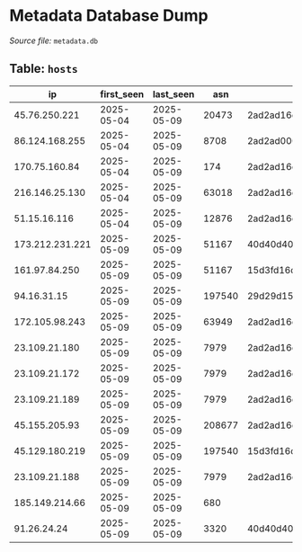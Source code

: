 # Metadata Database Dump

*Source file:* `metadata.db`

## Table: `hosts`

| ip | first_seen | last_seen | asn | jarm | ja3s |
| --- | --- | --- | --- | --- | --- |
| 45.76.250.221 | 2025-05-04 | 2025-05-09 | 20473 | 2ad2ad16d2ad2ad0002ad2ad2ad2ad367956b0f7c241e0ae292cd63faf3f5e | e35df3e00ca4ef31d42b34bebaa2f86e |
| 86.124.168.255 | 2025-05-04 | 2025-05-09 | 8708 | 2ad2ad0002ad2ad0002ad2ad2ad2ad35d8a83d8ce4d654020d865e353dadec | e35df3e00ca4ef31d42b34bebaa2f86e |
| 170.75.160.84 | 2025-05-04 | 2025-05-09 | 174 | 2ad2ad16d2ad2ad0002ad2ad2ad2ad367956b0f7c241e0ae292cd63faf3f5e | e35df3e00ca4ef31d42b34bebaa2f86e |
| 216.146.25.130 | 2025-05-04 | 2025-05-09 | 63018 | 2ad2ad16d2ad2ad0002ad2ad2ad2ad367956b0f7c241e0ae292cd63faf3f5e | e35df3e00ca4ef31d42b34bebaa2f86e |
| 51.15.16.116 | 2025-05-04 | 2025-05-09 | 12876 | 2ad2ad16d2ad2ad0002ad2ad2ad2ad367956b0f7c241e0ae292cd63faf3f5e | e35df3e00ca4ef31d42b34bebaa2f86e |
| 173.212.231.221 | 2025-05-09 | 2025-05-09 | 51167 | 40d40d40d3fd40d00042d42d00000026a95928fa9b620834c2feff40bccb8f | 15af977ce25de452b96affa2addb1036 |
| 161.97.84.250 | 2025-05-09 | 2025-05-09 | 51167 | 15d3fd16d21d21d00042d43d000000fe02290512647416dcf0a400ccbc0b6b | 475c9302dc42b2751db9edcac3b74891 |
| 94.16.31.15 | 2025-05-09 | 2025-05-09 | 197540 | 29d29d15d29d29d00041d41d000000df133019600a83abfb096ff3e86cd79d | 475c9302dc42b2751db9edcac3b74891 |
| 172.105.98.243 | 2025-05-09 | 2025-05-09 | 63949 | 2ad2ad16d2ad2ad0002ad2ad2ad2ad367956b0f7c241e0ae292cd63faf3f5e | e35df3e00ca4ef31d42b34bebaa2f86e |
| 23.109.21.180 | 2025-05-09 | 2025-05-09 | 7979 | 2ad2ad16d2ad2ad0002ad2ad2ad2ad367956b0f7c241e0ae292cd63faf3f5e | e35df3e00ca4ef31d42b34bebaa2f86e |
| 23.109.21.172 | 2025-05-09 | 2025-05-09 | 7979 | 2ad2ad16d2ad2ad0002ad2ad2ad2ad367956b0f7c241e0ae292cd63faf3f5e | e35df3e00ca4ef31d42b34bebaa2f86e |
| 23.109.21.189 | 2025-05-09 | 2025-05-09 | 7979 | 2ad2ad16d2ad2ad0002ad2ad2ad2ad367956b0f7c241e0ae292cd63faf3f5e | e35df3e00ca4ef31d42b34bebaa2f86e |
| 45.155.205.93 | 2025-05-09 | 2025-05-09 | 208677 | 2ad2ad16d2ad2ad0002ad2ad2ad2ad367956b0f7c241e0ae292cd63faf3f5e | e35df3e00ca4ef31d42b34bebaa2f86e |
| 45.129.180.219 | 2025-05-09 | 2025-05-09 | 197540 | 15d3fd16d29d29d00042d43d000000f969de8346060623ff1a681e56326e65 | 475c9302dc42b2751db9edcac3b74891 |
| 23.109.21.188 | 2025-05-09 | 2025-05-09 | 7979 | 2ad2ad16d2ad2ad0002ad2ad2ad2ad367956b0f7c241e0ae292cd63faf3f5e | e35df3e00ca4ef31d42b34bebaa2f86e |
| 185.149.214.66 | 2025-05-09 | 2025-05-09 | 680 |  | 475c9302dc42b2751db9edcac3b74891 |
| 91.26.24.24 | 2025-05-09 | 2025-05-09 | 3320 | 40d40d40d3fd40d00042d42d00000026a95928fa9b620834c2feff40bccb8f | 15af977ce25de452b96affa2addb1036 |

